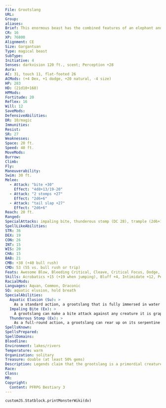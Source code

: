 ```yaml
---
File: Grootslang
URL: 
Group: 
aliases: 
Brief: This enormous beast has the combined features of an elephant and a serpent. Its tremendous maw sports six frightening tusks.
CR: 16
XP: 76800
Alignment: CE
Size: Gargantuan
Type: magical beast
SubType: 
Initiative: 4
Senses: darkvision 120 ft., scent; Perception +28
Aura: 
AC: 31, touch 11, flat-footed 26
ACMods: (+4 Dex, +1 dodge, +20 natural, -4 size)
HP: 283
HD: (21d10+168)
HPMods: 
Fortitude: 20
Reflex: 16
Will: 12
SaveMods: 
DefensiveAbilities: 
DR: 10/magic
Immunities: 
Resist: 
SR: 27
Weaknesses: 
Space: 20 ft.
Speed: 40 ft.
MoveMods: 
Burrow: 
Climb: 
Fly: 
Maneuverability: 
Swim: 30 ft.
Melee: 
  - Attack: "bite +30"
    Effect: "4d8+13/19-20"
  - Attack: "2 stomps +27"
    Effect: "2d6+6"
  - Attack: "tail slap +27"
    Effect: "2d6+6"
Reach: 20 ft.
Ranged: 
SpecialAttacks: impaling bite, thunderous stomp (DC 28), trample (2d6+19, DC 33)
SpellLikeAbilities: 
STR: 36
DEX: 19
CON: 26
INT: 15
WIS: 20
CHA: 15
BAB: 21
CMB: +38 (+40 bull rush)
CMD: 53 (55 vs. bull rush or trip)
Feats: Awesome Blow, Bleeding Critical, Cleave, Critical Focus, Dodge, Improved Bull Rush, Improved Critical (bite), Mobility, Multiattack, Power Attack, Spring Attack
Skills: Acrobatics +15 (+19 when jumping), Bluff +4, Intimidate +12, Perception +28, Sense Motive +13, Stealth +10, Swim +45
RacialMods: 
Languages: Aquan, Common, Draconic
SQ: aquatic elusion, hold breath
SpecialAbilities:
  Aquatic Elusion (Su): >
    As a standard action, a grootslang that is fully immersed in water can teleport to another body of water without error. This ability functions like tree stride, but the grootslang can exit from any body of water within 1 mile so long as both the entry and exit are wide enough for the creature to enter.
  Impaling Bite (Ex): >
    A grootslang can make a bite attack against any creature it is grappling. If this attack hits, it is automatically treated as a critical threat.
  Thunderous Stomp (Ex): >
    As a full-round action, a grootslang can rear up on its serpentine body to bring its massive forelimbs down with awesome force. The grootslang chooses two adjacent targets to be affected as though trampling them. In addition, each creature within 10 feet must make a DC 28 Reflex save or be knocked prone. The save DC is Constitution-based.
SpellsKnown: 
SpellsPrepared: 
SpellDomains: 
Bloodline: 
Environment: lakes/rivers
Temperature: warm
Organization: solitary
Treasure: double (at least 50% gems)
Description: Legends claim that the grootslang is a primordial creature as old as the world itself. Such tales state that in those ancient days, the gods-new to the crafting of things- made a terrible mistake in the grootslang's creation, for they gave it tremendous strength, cunning, and intellect. Upon realizing their mistake, the gods split the grootslang into separate creatures and thus created the first elephants and the first snakes. But one of the original grootslangs escaped, and from this first sire all other grootslangs were born. Scholars debate the veracity of such stories, and have looked to either biological or magical explanations of the creature's origins, but nevertheless bards and sages alike agree that the grootslang's fearsome reputation is well deserved.  A grootslang's thick, leathery hide has a metallic sheen and a dull copper color, shot through with thin veins of green. Both males and females grow to a length of 60 feet and stand 20 feet tall. Little differentiation exists between sexes save for a lighter green hue to the female's hide. Grootslangs can weigh 20 tons and live up to 500 years.  All grootslangs covet gems, particularly diamonds, and despite the creatures' lust for cruelty, victims can often bargain for their freedom by offering a grootslang enough precious gems.
Race: 
Class: 
MR: 
Copyright:
  Content: PFRPG Bestiary 3
---
```

```dataviewjs
customJS.Statblock.printMonsterWiki(dv)
```
